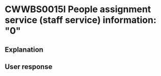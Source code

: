 # CWWBS0015I People assignment service (staff service) information: "0"

## Explanation

## User response